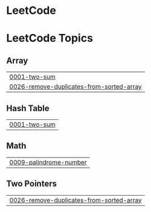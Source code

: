 # LeetCode
<!---LeetCode Topics Start-->
# LeetCode Topics
## Array
|  |
| ------- |
| [0001-two-sum](https://github.com/Saadat-Khan/LeetCode/tree/master/0001-two-sum) |
| [0026-remove-duplicates-from-sorted-array](https://github.com/Saadat-Khan/LeetCode/tree/master/0026-remove-duplicates-from-sorted-array) |
## Hash Table
|  |
| ------- |
| [0001-two-sum](https://github.com/Saadat-Khan/LeetCode/tree/master/0001-two-sum) |
## Math
|  |
| ------- |
| [0009-palindrome-number](https://github.com/Saadat-Khan/LeetCode/tree/master/0009-palindrome-number) |
## Two Pointers
|  |
| ------- |
| [0026-remove-duplicates-from-sorted-array](https://github.com/Saadat-Khan/LeetCode/tree/master/0026-remove-duplicates-from-sorted-array) |
<!---LeetCode Topics End-->